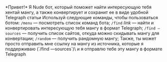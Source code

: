 *Привет!\*
Я Nude бот, который поможет найти интересующую тебя хентай мангу, а также конвертирует и сохранит ее в виде удобной Telegraph статьи
Используй следующие команды, чтобы пользоваться ботом:
`/menu` — посмотреть список команд бота;
`/find` _link_ — найти и конвертировать интересующую тебя мангу в формат Telegraph;
`/find —sources` — получить список сайтов, откуда можно скидывать мангу для конвертации;
`/random` — получить рандомную мангу;
Также, ты может просто отправить мне ссылку на мангу из источника, которые я поддерживаю (\`/find —sources`)\ и я отправлю тебе эту мангу в формате Telegraph